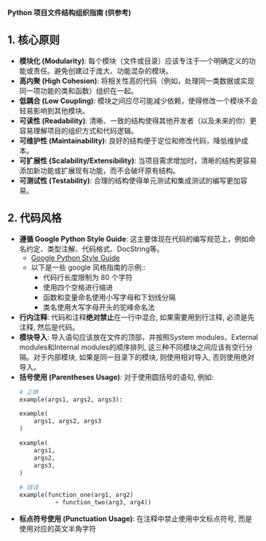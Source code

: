 **Python 项目文件结构组织指南 (供参考)**

## 1. 核心原则

  - **模块化 (Modularity)**: 每个模块（文件或目录）应该专注于一个明确定义的功能或责任。避免创建过于庞大、功能混杂的模块。
  - **高内聚 (High Cohesion)**: 将相关性高的代码（例如，处理同一类数据或实现同一项功能的类和函数）组织在一起。
  - **低耦合 (Low Coupling)**: 模块之间应尽可能减少依赖，使得修改一个模块不会轻易影响到其他模块。
  - **可读性 (Readability)**: 清晰、一致的结构使得其他开发者（以及未来的你）更容易理解项目的组织方式和代码逻辑。
  - **可维护性 (Maintainability)**: 良好的结构便于定位和修改代码，降低维护成本。
  - **可扩展性 (Scalability/Extensibility)**: 当项目需求增加时，清晰的结构更容易添加新功能或扩展现有功能，而不会破坏原有结构。
  - **可测试性 (Testability)**: 合理的结构使得单元测试和集成测试的编写更加容易。

## 2. 代码风格

  - **遵循 Google Python Style Guide**: 这主要体现在代码的编写规范上，例如命名约定、类型注解、代码格式、DocString等。
    - [Google Python Style Guide](https://google.github.io/styleguide/pyguide.html) 
    - 以下是一些 google 风格指南的示例::
      - 代码行长度限制为 80 个字符
      - 使用四个空格进行缩进
      - 函数和变量命名使用小写字母和下划线分隔
      - 类名使用大写字母开头的驼峰命名法
  - **行内注释**: 代码和注释**绝对禁止**在一行中混合, 如果需要用到行注释, 必须是先注释, 然后是代码。
  - **模块导入**: 导入语句应该放在文件的顶部，并按照System modules、External modules和Internal modules的顺序排列, 这三种不同模块之间应该有空行分隔。对于内部模块, 如果是同一目录下的模块, 则使用相对导入, 否则使用绝对导入。
  - **括号使用 (Parentheses Usage)**: 对于使用圆括号的语句, 例如:
    ```python
    # 正确
    example(args1, args2, args3):

    example(
        args1, args2, args3
    )

    example(
        args1,
        args2,
        args3,
    )
        
    # 错误
    example(function_one(arg1, arg2)
              + function_two(arg3, arg4))
    ```
  - **标点符号使用 (Punctuation Usage)**: 在注释中禁止使用中文标点符号, 而是使用对应的英文半角字符
